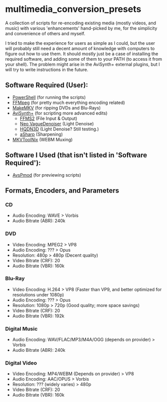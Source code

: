# multimedia_conversion_presets
A collection of scripts for re-encoding existing media (mostly videos, and music) with various 'enhancements' hand-picked by me, for the simplicity and convenience of others and myself.

I tried to make the experience for users as simple as I could, but the user will probably still need a decent amount of knowledge with computers to figure out how to use them. It should mostly just be a case of installing the required software, and adding some of them to your PATH (to access it from your shell). The problem might arise in the AviSynth+ external plugins, but I will try to write instructions in the future.

## Software Required (User):
- [PowerShell](https://github.com/PowerShell/PowerShell/releases) (for running the scripts)
- [FFMpeg](https://github.com/BtbN/FFmpeg-Builds/releases) (for pretty much everything encoding related)
- [MakeMKV](https://www.makemkv.com/download/) (for ripping DVDs and Blu-Rays)
- [AviSynth+](https://github.com/AviSynth/AviSynthPlus/releases/) (for scripting more advanced edits)
  - [FFMS2](https://github.com/FFMS/ffms2/releases) (File Input & Output)
  - [Neo VagueDenoiser](https://github.com/HomeOfAviSynthPlusEvolution/neo_Vague_Denoiser/releases) (Light Denoise)
  - [HQDN3D](https://github.com/Asd-g/AviSynth-hqdn3d/releases) (Light Denoise? Still testing.)
  - [aSharp](https://github.com/Asd-g/AviSynth-ASharp/releases) (Sharpening)
- [MKVToolNix](https://mkvtoolnix.download/downloads.html) (WEBM Muxing)

## Software I Used (that isn't listed in 'Software Required'):
- [AvsPmod](https://github.com/gispos/AvsPmod/releases) (for previewing scripts)

## Formats, Encoders, and Parameters

### CD

- Audio Encoding: WAVE > Vorbis
- Audio Bitrate (ABR): 240k

### DVD

- Video Encoding: MPEG2 > VP8
- Audio Encoding: ??? > Opus
- Resolution: 480p > 480p (Decent quality)
- Video Bitrate (CRF): 20
- Audio Bitrate (VBR): 160k

### Blu-Ray

- Video Encoding: H.264 > VP8 (Faster than VP9, and better optimized for resolutions under 1080p)
- Audio Encoding: ??? > Opus
- Resolution: 1080p > 720p (Good quality; more space savings)
- Video Bitrate (CRF): 20
- Audio Bitrate (VBR): 192k

### Digital Music

- Audio Encoding: WAV/FLAC/MP3/M4A/OGG (depends on provider) > Vorbis
- Audio Bitrate (ABR): 240k

### Digital Video

- Video Encoding: MP4/WEBM (Depends on provider) > VP8
- Audio Encoding: AAC/OPUS > Vorbis
- Resolution: ??? (widely varies) > 480p
- Video Bitrate (CRF): 20
- Audio Bitrate (VBR): 160k
